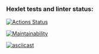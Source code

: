 ### Hexlet tests and linter status:
[![Actions Status](https://github.com/eshevelevee/python-project-lvl1/workflows/hexlet-check/badge.svg)](https://github.com/eshevelevee/python-project-lvl1/actions)

[![Maintainability](https://api.codeclimate.com/v1/badges/a99a88d28ad37a79dbf6/maintainability)](https://codeclimate.com/github/codeclimate/codeclimate/maintainability)

[![asciicast](https://asciinema.org/a/djDeTCNpcsnnDzCkGaCnz0yZ7.svg)](https://asciinema.org/a/djDeTCNpcsnnDzCkGaCnz0yZ7)